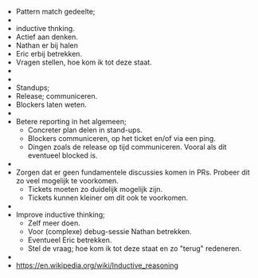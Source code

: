 - Pattern match gedeelte;
-
- inductive thnking.
- Actief aan denken.
- Nathan er bij halen
- Eric erbij betrekken.
- Vragen stellen, hoe kom ik tot deze staat.
-
-
- Standups;
- Release; communiceren.
- Blockers laten weten.
-
- Betere reporting in het algemeen;
	- Concreter plan delen in stand-ups.
	- Blockers communiceren, op het ticket en/of via een ping.
	- Dingen zoals de release op tijd communiceren. Vooral als dit eventueel blocked is.
-
- Zorgen dat er geen fundamentele discussies komen in PRs. Probeer dit zo veel mogelijk te voorkomen.
	- Tickets moeten zo duidelijk mogelijk zijn.
	- Tickets kunnen kleiner om dit ook te voorkomen.
-
- Improve inductive thinking;
	- Zelf meer doen.
	- Voor (complexe) debug-sessie Nathan betrekken.
	- Eventueel Eric betrekken.
	- Stel de vraag; hoe kom ik tot deze staat en zo "terug" redeneren.
-
- https://en.wikipedia.org/wiki/Inductive_reasoning